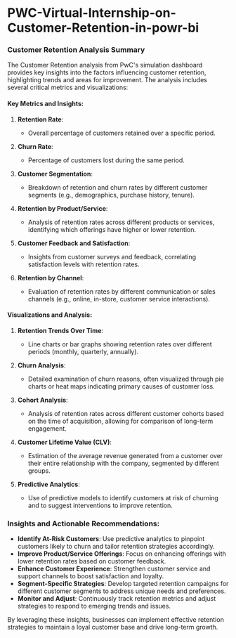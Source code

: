 # PWC-Virtual-Internship-on-Customer-Retention-in-powr-bi

### Customer Retention Analysis Summary

The Customer Retention analysis from PwC's simulation dashboard provides key insights into the factors influencing customer retention, highlighting trends and areas for improvement. The analysis includes several critical metrics and visualizations:

#### Key Metrics and Insights:

1. **Retention Rate**:
   - Overall percentage of customers retained over a specific period.
   
2. **Churn Rate**:
   - Percentage of customers lost during the same period.
   
3. **Customer Segmentation**:
   - Breakdown of retention and churn rates by different customer segments (e.g., demographics, purchase history, tenure).
   
4. **Retention by Product/Service**:
   - Analysis of retention rates across different products or services, identifying which offerings have higher or lower retention.
   
5. **Customer Feedback and Satisfaction**:
   - Insights from customer surveys and feedback, correlating satisfaction levels with retention rates.
   
6. **Retention by Channel**:
   - Evaluation of retention rates by different communication or sales channels (e.g., online, in-store, customer service interactions).

#### Visualizations and Analysis:

1. **Retention Trends Over Time**:
   - Line charts or bar graphs showing retention rates over different periods (monthly, quarterly, annually).

2. **Churn Analysis**:
   - Detailed examination of churn reasons, often visualized through pie charts or heat maps indicating primary causes of customer loss.
   
3. **Cohort Analysis**:
   - Analysis of retention rates across different customer cohorts based on the time of acquisition, allowing for comparison of long-term engagement.

4. **Customer Lifetime Value (CLV)**:
   - Estimation of the average revenue generated from a customer over their entire relationship with the company, segmented by different groups.

5. **Predictive Analytics**:
   - Use of predictive models to identify customers at risk of churning and to suggest interventions to improve retention.

### Insights and Actionable Recommendations:

- **Identify At-Risk Customers**: Use predictive analytics to pinpoint customers likely to churn and tailor retention strategies accordingly.
- **Improve Product/Service Offerings**: Focus on enhancing offerings with lower retention rates based on customer feedback.
- **Enhance Customer Experience**: Strengthen customer service and support channels to boost satisfaction and loyalty.
- **Segment-Specific Strategies**: Develop targeted retention campaigns for different customer segments to address unique needs and preferences.
- **Monitor and Adjust**: Continuously track retention metrics and adjust strategies to respond to emerging trends and issues.

By leveraging these insights, businesses can implement effective retention strategies to maintain a loyal customer base and drive long-term growth.
